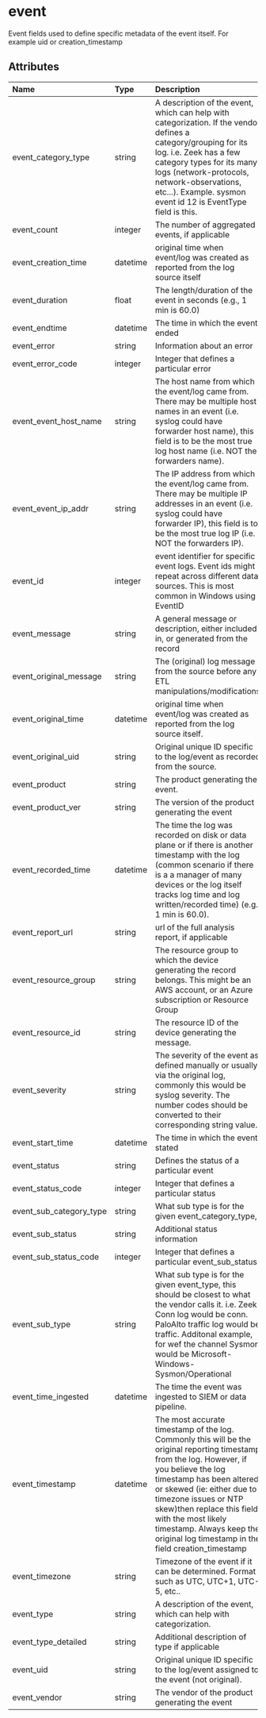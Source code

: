 # event

Event fields used to define specific metadata of the event itself. For example uid or creation_timestamp

## Attributes

| Name | Type | Description | Sample Value |
|:---|:---|:---|:---|
 | event_category_type | string | A description of the event, which can help with categorization. If the vendor defines a category/grouping for its log. i.e. Zeek has a few category types for its many logs (network-protocols, network-observations, etc...). Example. sysmon event id 12 is EventType field is this. | ```network-protocols``` |
 | event_count | integer | The number of aggregated events, if applicable | ```10``` |
 | event_creation_time | datetime | original time when event/log was created as reported from the log source itself | ```2017-01-21 09:12:34``` |
 | event_duration | float | The length/duration of the event in seconds (e.g., 1 min is 60.0) | ```60``` |
 | event_endtime | datetime | The time in which the event ended | ```2017-04-12 12:00:00``` |
 | event_error | string | Information about an error | ```an error occurred``` |
 | event_error_code | integer | Integer that defines a particular error | ```4564``` |
 | event_event_host_name | string | The host name from which the event/log came from. There may be multiple host names in an event (i.e. syslog could have forwarder host name), this field is to be the most true log host name (i.e. NOT the forwarders name). | ```bobs.uncle-pc``` |
 | event_event_ip_addr | string | The IP address from which the event/log came from. There may be multiple IP addresses in an event (i.e. syslog could have forwarder IP), this field is to be the most true log IP (i.e. NOT the forwarders IP). | ```10.10.10.10``` |
 | event_id | integer | event identifier for specific event logs. Event ids might repeat across different data sources. This is most common in Windows using EventID | ```4688``` |
 | event_message | string | A general message or description, either included in, or generated from the record | ```TCP access denied``` |
 | event_original_message | string | The (original) log message from the source before any ETL manipulations/modifications | ```a long message``` |
 | event_original_time | datetime | original time when event/log was created as reported from the log source itself. | ```4/11/2018 5:46:18``` |
 | event_original_uid | string | Original unique ID specific to the log/event as recorded from the source. | ```CMzY3i4YoNZ3mT5yu5``` |
 | event_product | string | The product generating the event. | ```OfficeSharepoint``` |
 | event_product_ver | string | The version of the product generating the event | ```0.2``` |
 | event_recorded_time | datetime | The time the log was recorded on disk or data plane or if there is another timestamp with the log (common scenario if there is a a manager of many devices or the log itself tracks log time and log written/recorded time) (e.g., 1 min is 60.0). | ```4/11/2018 5:46:18``` |
 | event_report_url | string | url of the full analysis report, if applicable | ```https://192.168.1.1/reports/ade-123-afa.log``` |
 | event_resource_group | string | The resource group to which the device generating the record belongs. This might be an AWS account, or an Azure subscription or Resource Group | ```DBVM``` |
 | event_resource_id | string | The resource ID of the device generating the message. | ```/subscriptions/aaabbbcc-dddd-eeee-1234-1234567890ab/resourcegroups/shokobo/providers/microsoft.compute/virtualmachines/sysmachine``` |
 | event_severity | string | The severity of the event as defined manually or usually via the original log, commonly this would be syslog severity. The number codes should be converted to their corresponding string value. | ```high``` |
 | event_start_time | datetime | The time in which the event stated | ```2017-01-21 09:12:34``` |
 | event_status | string | Defines the status of a particular event | ```User logon with expired account``` |
 | event_status_code | integer | Integer that defines a particular status | ```3221225875``` |
 | event_sub_category_type | string | What sub type is for the given event_category_type, | ```Microsoft-Windows-Sysmon/Operational``` |
 | event_sub_status | string | Additional status information | ```Account expired 300 days ago``` |
 | event_sub_status_code | integer | Integer that defines a particular event_sub_status | ```0``` |
 | event_sub_type | string | What sub type is for the given event_type, this should be closest to what the vendor calls it. i.e. Zeek Conn log would be conn. PaloAlto traffic log would be traffic. Additonal example, for wef the channel Sysmon would be Microsoft-Windows-Sysmon/Operational | ```Microsoft-Windows-Sysmon/Operational``` |
 | event_time_ingested | datetime | The time the event was ingested to SIEM or data pipeline. | ```2157-01-21 09:12:34``` |
 | event_timestamp | datetime | The most accurate timestamp of the log. Commonly this will be the original reporting timestamp from the log. However, if you believe the log timestamp has been altered or skewed (ie: either due to timezone issues or NTP skew)then replace this field with the most likely timestamp. Always keep the original log timestamp in the field creation_timestamp | ```2017-01-21 09:12:34``` |
 | event_timezone | string | Timezone of the event if it can be determined. Format such as UTC, UTC+1, UTC-5, etc.. | ```UTC``` |
 | event_type | string | A description of the event, which can help with categorization. | ```Login``` |
 | event_type_detailed | string | Additional description of type if applicable | ```````` |
 | event_uid | string | Original unique ID specific to the log/event assigned to the event (not original). | ```CMzY3i4YoNZ3mT5yu5``` |
 | event_vendor | string | The vendor of the product generating the event | ```Microsoft``` |
